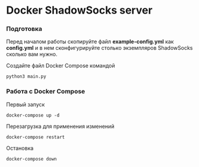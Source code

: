 # Docker ShadowSocks server

### Подготовка

Перед началом работы скопируйте файл **example-config.yml** как **config.yml** и в нем сконфигурируйте столько экземпляров ShadowSocks сколько вам нужно.

Создайте файл Docker Compose командой

    python3 main.py

### Работа с Docker Compose

Первый запуск

    docker-compose up -d

Перезагрузка для применения изменений

    docker-compose restart

Остановка

    docker-compose down
